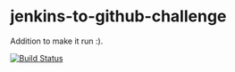 # jenkins-to-github-challenge

Addition to make it run :).

[![Build Status](http://ec2-54-172-199-245.compute-1.amazonaws.com/buildStatus/icon?job=challenge-2)](http://ec2-54-172-199-245.compute-1.amazonaws.com/job/challenge-2/)

